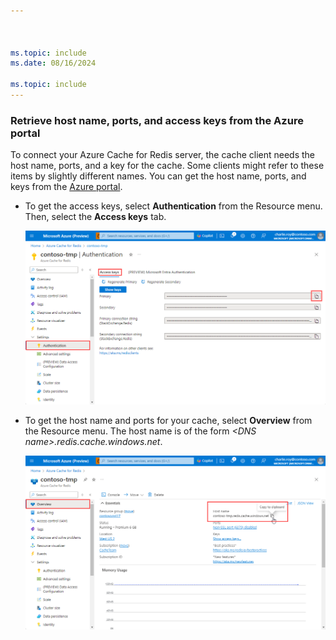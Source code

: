 ```yaml
---



ms.topic: include
ms.date: 08/16/2024

ms.topic: include
---
```


### Retrieve host name, ports, and access keys from the Azure portal

To connect your Azure Cache for Redis server, the cache client needs the host name, ports, and a key for the cache. Some clients might refer to these items by slightly different names. You can get the host name, ports, and keys from the [Azure portal](https://portal.azure.com).

- To get the access keys, select **Authentication** from the Resource menu. Then, select the **Access keys** tab.
  
  ![Azure Cache for Redis keys](media/redis-cache-access-keys/redis-cache-keys.png)

- To get the host name and ports for your cache, select **Overview** from the Resource menu. The host name is of the form *\<DNS name>.redis.cache.windows.net*.

  ![Azure Cache for Redis properties](media/redis-cache-access-keys/redis-cache-hostname-ports.png)
